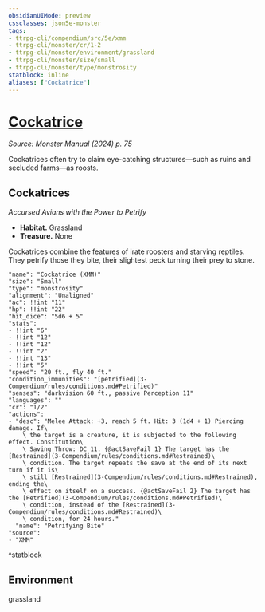 ```yaml
---
obsidianUIMode: preview
cssclasses: json5e-monster
tags:
- ttrpg-cli/compendium/src/5e/xmm
- ttrpg-cli/monster/cr/1-2
- ttrpg-cli/monster/environment/grassland
- ttrpg-cli/monster/size/small
- ttrpg-cli/monster/type/monstrosity
statblock: inline
aliases: ["Cockatrice"]
---
```

# [Cockatrice](3-Compendium\bestiary\monstrosity/cockatrice-xmm.md)
*Source: Monster Manual (2024) p. 75*  

Cockatrices often try to claim eye-catching structures—such as ruins and secluded farms—as roosts.

## Cockatrices

*Accursed Avians with the Power to Petrify*

- **Habitat.** Grassland  
- **Treasure.** None  

Cockatrices combine the features of irate roosters and starving reptiles. They petrify those they bite, their slightest peck turning their prey to stone.

```statblock
"name": "Cockatrice (XMM)"
"size": "Small"
"type": "monstrosity"
"alignment": "Unaligned"
"ac": !!int "11"
"hp": !!int "22"
"hit_dice": "5d6 + 5"
"stats":
- !!int "6"
- !!int "12"
- !!int "12"
- !!int "2"
- !!int "13"
- !!int "5"
"speed": "20 ft., fly 40 ft."
"condition_immunities": "[petrified](3-Compendium/rules/conditions.md#Petrified)"
"senses": "darkvision 60 ft., passive Perception 11"
"languages": ""
"cr": "1/2"
"actions":
- "desc": "Melee Attack: +3, reach 5 ft. Hit: 3 (1d4 + 1) Piercing damage. If\
    \ the target is a creature, it is subjected to the following effect. Constitution\
    \ Saving Throw: DC 11. {@actSaveFail 1} The target has the [Restrained](3-Compendium/rules/conditions.md#Restrained)\
    \ condition. The target repeats the save at the end of its next turn if it is\
    \ still [Restrained](3-Compendium/rules/conditions.md#Restrained), ending the\
    \ effect on itself on a success. {@actSaveFail 2} The target has the [Petrified](3-Compendium/rules/conditions.md#Petrified)\
    \ condition, instead of the [Restrained](3-Compendium/rules/conditions.md#Restrained)\
    \ condition, for 24 hours."
  "name": "Petrifying Bite"
"source":
- "XMM"
```
^statblock

## Environment

grassland